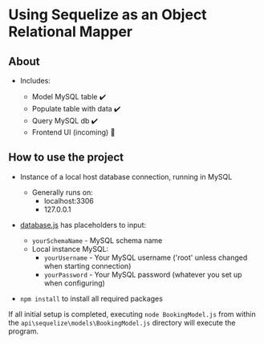 # Using Sequelize as an Object Relational Mapper

## About
- Includes:
    
    - Model MySQL table :heavy_check_mark:
    - Populate table with data :heavy_check_mark:
    - Query MySQL db :heavy_check_mark:
    - Frontend UI (incoming) :hammer:
  
## How to use the project
- Instance of a local host database connection, running in MySQL
  - Generally runs on:
    - localhost:3306
    - 127.0.0.1
    
- [database.js](https://github.com/JasonHitching/sequelize-orm-mysql/blob/main/api/server/config/database.js) has placeholders to input:
  - `yourSchemaName` - MySQL schema name
  - Local instance MySQL:
    - `yourUsername` - Your MySQL username ('root' unless changed when starting connection)
    - `yourPassword` - Your MySQL password (whatever you set up when configuring)
- `npm install` to install all required packages
 
If all initial setup is completed, executing `node BookingModel.js` from within the `api\sequelize\models\BookingModel.js` directory will execute the program.
